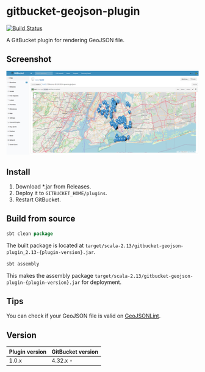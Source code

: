 # gitbucket-geojson-plugin

[![Build Status](https://travis-ci.org/onukura/gitbucket-geojson-plugin.svg?branch=master)](https://travis-ci.org/onukura/gitbucket-geojson-plugin)

A GitBucket plugin for rendering GeoJSON file.

## Screenshot

![screenshot](https://github.com/onukura/gitbucket-geojson-plugin/blob/assets/screenshot.png?raw=true)

## Install

1. Download *.jar from Releases.
2. Deploy it to `GITBUCKET_HOME/plugins`.
3. Restart GitBucket.

## Build from source

```sbt
sbt clean package
```

The built package is located at
`target/scala-2.13/gitbucket-geojson-plugin_2.13-{plugin-version}.jar`.

```sbt
sbt assembly
```

This makes the assembly package
`target/scala-2.13/gitbucket-geojson-plugin-{plugin-version}.jar`
for deployment.

## Tips

You can check if your GeoJSON file is valid on [GeoJSONLint](https://geojsonlint.com/).

## Version

Plugin version|GitBucket version
:---|:---
1.0.x |4.32.x -
